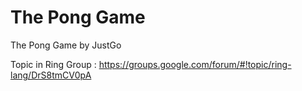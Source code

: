 The Pong Game
=============

The Pong Game by JustGo

Topic in Ring Group : https://groups.google.com/forum/#!topic/ring-lang/DrS8tmCV0pA

